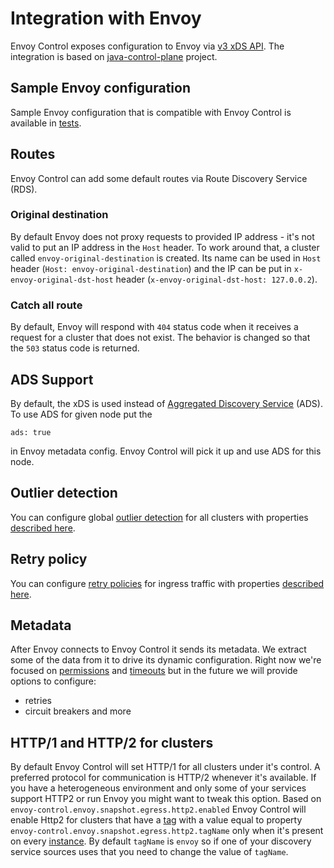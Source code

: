 # Integration with Envoy

Envoy Control exposes configuration to Envoy via
[v3 xDS API](https://www.envoyproxy.io/docs/envoy/latest/configuration/overview/overview).
The integration is based on [java-control-plane](https://github.com/envoyproxy/java-control-plane) project.

## Sample Envoy configuration

Sample Envoy configuration that is compatible with Envoy Control is available in [tests](https://github.com/allegro/envoy-control/blob/master/envoy-control-tests/src/main/resources/envoy/config_ads.yaml).

## Routes

Envoy Control can add some default routes via Route Discovery Service (RDS).

### Original destination

By default Envoy does not proxy requests to provided IP address - it's not valid to put an IP address in the `Host` header.
To work around that, a cluster called `envoy-original-destination` is created.
Its name can be used in `Host` header (`Host: envoy-original-destination`) 
and the IP can be put in `x-envoy-original-dst-host` header (`x-envoy-original-dst-host: 127.0.0.2`).

### Catch all route

By default, Envoy will respond with `404` status code when it receives a request for a cluster that does not exist.
The behavior is changed so that the `503` status code is returned.

## ADS Support

By default, the xDS is used instead of
[Aggregated Discovery Service](https://www.envoyproxy.io/docs/envoy/latest/configuration/overview/xds_api#aggregated-discovery-service)
(ADS). To use ADS for given node put the
```
ads: true
```
in Envoy metadata config. Envoy Control will pick it up and use ADS for this node.

## Outlier detection

You can configure global
[outlier detection](https://www.envoyproxy.io/docs/envoy/latest/intro/arch_overview/upstream/outlier#arch-overview-outlier-detection)
for all clusters with properties [described here](../configuration.md#outlier-detection).

## Retry policy

You can configure
[retry policies](https://www.envoyproxy.io/docs/envoy/latest/api-v3/config/route/v3/route_components.proto#envoy-v3-api-msg-config-route-v3-retrypolicy)
for ingress traffic with properties [described here](../configuration.md#retries).

## Metadata

After Envoy connects to Envoy Control it sends its metadata.
We extract some of the data from it to drive its dynamic configuration.
Right now we're focused on [permissions](../features/permissions.md) and [timeouts](../features/timeouts.md)
but in the future we will provide options to configure:

* retries
* circuit breakers and more

## HTTP/1 and HTTP/2 for clusters

By default Envoy Control will set HTTP/1 for all clusters under it's control.
A preferred protocol for communication is HTTP/2 whenever it's available.
If you have a heterogeneous environment and only some of your services support HTTP2 or run Envoy you might want to tweak this option.
Based on `envoy-control.envoy.snapshot.egress.http2.enabled`
Envoy Control will enable Http2 for clusters that have a [tag](https://github.com/allegro/envoy-control/blob/master/envoy-control-services/src/main/kotlin/pl/allegro/tech/servicemesh/envoycontrol/services/ServiceInstances.kt#L5)
with a value equal to property `envoy-control.envoy.snapshot.egress.http2.tagName` only when it's present on every [instance](https://github.com/allegro/envoy-control/blob/master/envoy-control-services/src/main/kotlin/pl/allegro/tech/servicemesh/envoycontrol/services/ServiceInstances.kt).
By default `tagName` is `envoy` so if one of your discovery service sources uses that you need to change the value of `tagName`.
